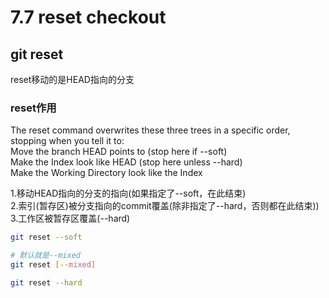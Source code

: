 # 7.7 reset checkout
## git reset

reset移动的是HEAD指向的分支

### reset作用 
The reset command overwrites these three trees in a specific order, stopping when you tell it to:  
Move the branch HEAD points to (stop here if --soft)  
Make the Index look like HEAD (stop here unless --hard)  
Make the Working Directory look like the Index  

1.移动HEAD指向的分支的指向(如果指定了--soft，在此结束)  
2.索引(暂存区)被分支指向的commit覆盖(除非指定了--hard，否则都在此结束))  
3.工作区被暂存区覆盖(--hard)  

```bash
git reset --soft
```
```bash
# 默认就是--mixed
git reset [--mixed]
```
```bash
git reset --hard
```
